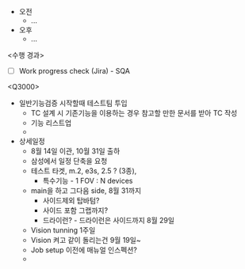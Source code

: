 - 오전
	- ...
- 오후
	- ...

<수행 경과>
- [ ] Work progress check (Jira) - SQA

\<Q3000>
- 일반기능검증 시작할때 테스트팀 투입
	- TC 설계 시 기존기능을 이용하는 경우 참고할 만한 문서를 받아 TC 작성
	- 기능 리스트업
	- 
- 상세일정
	- 8월 14일 이관, 10월 31일 출하
	- 삼성에서 일정 단축을 요청
	- 테스트 타겟, m.2, e3s, 2.5 ? (3종), 
		- 특수기능 - 1 FOV : N devices
	- main을 하고 그다음 side, 8월 31까지
		- 사이드제외 탑바텀?
		- 사이드 포함 그랩까지?
		- 드라이런? - 드라이런은 사이드까지 8월 29일
	- Vision tunning 1주일
	- Vision 켜고 같이 돌리는건 9월 19일~
	- Job setup 이전에 매뉴얼 인스펙션?
	- 